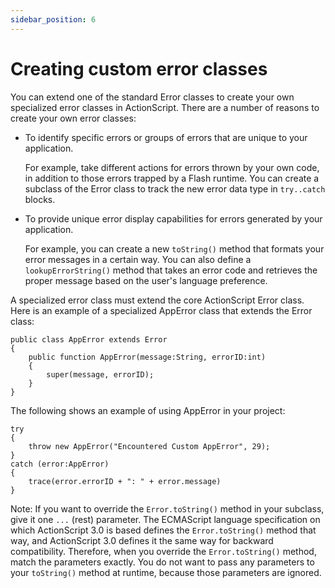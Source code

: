 ```yaml
---
sidebar_position: 6
---
```


# Creating custom error classes

You can extend one of the standard Error classes to create your own specialized
error classes in ActionScript. There are a number of reasons to create your own
error classes:

- To identify specific errors or groups of errors that are unique to your
  application.

  For example, take different actions for errors thrown by your own code, in
  addition to those errors trapped by a Flash runtime. You can create a subclass
  of the Error class to track the new error data type in `try..catch` blocks.

- To provide unique error display capabilities for errors generated by your
  application.

  For example, you can create a new `toString()` method that formats your error
  messages in a certain way. You can also define a `lookupErrorString()` method
  that takes an error code and retrieves the proper message based on the user's
  language preference.

A specialized error class must extend the core ActionScript Error class. Here is
an example of a specialized AppError class that extends the Error class:

    public class AppError extends Error
    {
        public function AppError(message:String, errorID:int)
        {
            super(message, errorID);
        }
    }

The following shows an example of using AppError in your project:

    try
    {
        throw new AppError("Encountered Custom AppError", 29);
    }
    catch (error:AppError)
    {
        trace(error.errorID + ": " + error.message)
    }

Note: If you want to override the `Error.toString()` method in your subclass,
give it one `...` (rest) parameter. The ECMAScript language specification on
which ActionScript 3.0 is based defines the `Error.toString()` method that way,
and ActionScript 3.0 defines it the same way for backward compatibility.
Therefore, when you override the `Error.toString()` method, match the parameters
exactly. You do not want to pass any parameters to your `toString()` method at
runtime, because those parameters are ignored.
